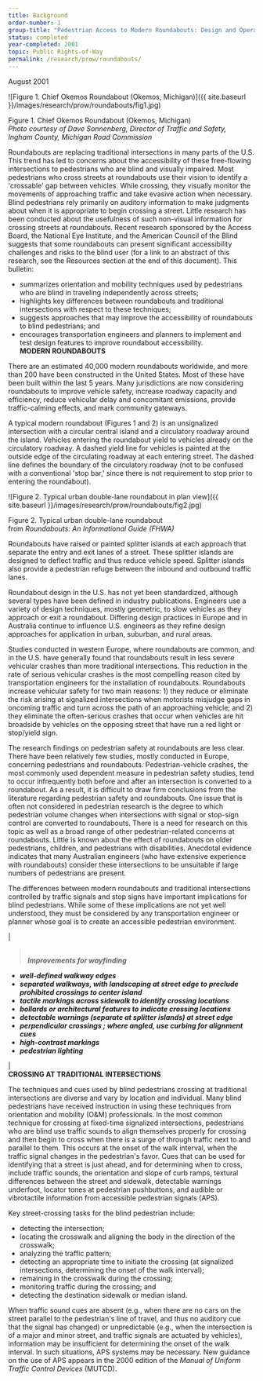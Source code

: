 ```yaml
---
title: Background
order-number: 1
group-title: "Pedestrian Access to Modern Roundabouts: Design and Operational Issues for Pedestrians who are Blind"
status: completed
year-completed: 2001
topic: Public Rights-of-Way
permalink: /research/prow/roundabouts/
---
```


August 2001

![Figure 1. Chief Okemos Roundabout (Okemos, Michigan)]({{ site.baseurl }}/images/research/prow/roundabouts/fig1.jpg)

Figure 1. Chief Okemos Roundabout (Okemos, Michigan)\
*Photo courtesy of Dave Sonnenberg, Director of Traffic and Safety,\
Ingham County, Michigan Road Commission*

Roundabouts are replacing traditional intersections in many parts of the U.S. This trend has led to concerns about the accessibility of these free-flowing intersections to pedestrians who are blind and visually impaired. Most pedestrians who cross streets at roundabouts use their vision to identify a 'crossable' gap between vehicles. While crossing, they visually monitor the movements of approaching traffic and take evasive action when necessary. Blind pedestrians rely primarily on auditory information to make judgments about when it is appropriate to begin crossing a street. Little research has been conducted about the usefulness of such non-visual information for crossing streets at roundabouts. Recent research sponsored by the Access Board, the National Eye Institute, and the American Council of the Blind suggests that some roundabouts can present significant accessibility challenges and risks to the blind user (for a link to an abstract of this research, see the Resources section at the end of this document). This bulletin:

-   summarizes orientation and mobility techniques used by pedestrians who are blind in traveling independently across streets;
-   highlights key differences between roundabouts and traditional intersections with respect to these techniques;
-   suggests approaches that may improve the accessibility of roundabouts to blind pedestrians; and
-   encourages transportation engineers and planners to implement and test design features to improve roundabout accessibility.\
**MODERN ROUNDABOUTS**

There are an estimated 40,000 modern roundabouts worldwide, and more than 200 have been constructed in the United States. Most of these have been built within the last 5 years. Many jurisdictions are now considering roundabouts to improve vehicle safety, increase roadway capacity and efficiency, reduce vehicular delay and concomitant emissions, provide traffic-calming effects, and mark community gateways.

A typical modern roundabout (Figures 1 and 2) is an unsignalized intersection with a circular central island and a circulatory roadway around the island. Vehicles entering the roundabout yield to vehicles already on the circulatory roadway. A dashed yield line for vehicles is painted at the outside edge of the circulating roadway at each entering street. The dashed line defines the boundary of the circulatory roadway (not to be confused with a conventional 'stop bar,' since there is not requirement to stop prior to entering the roundabout).

![Figure 2. Typical urban double-lane roundabout in plan view]({{ site.baseurl }}/images/research/prow/roundabouts/fig2.jpg)

Figure 2. Typical urban double-lane roundabout\
from *Roundabouts: An Informational Guide* *(FHWA)*

Roundabouts have raised or painted splitter islands at each approach that separate the entry and exit lanes of a street. These splitter islands are designed to deflect traffic and thus reduce vehicle speed. Splitter islands also provide a pedestrian refuge between the inbound and outbound traffic lanes.

Roundabout design in the U.S. has not yet been standardized, although several types have been defined in industry publications. Engineers use a variety of design techniques, mostly geometric, to slow vehicles as they approach or exit a roundabout. Differing design practices in Europe and in Australia continue to influence U.S. engineers as they refine design approaches for application in urban, suburban, and rural areas.

Studies conducted in western Europe, where roundabouts are common, and in the U.S. have generally found that roundabouts result in less severe vehicular crashes than more traditional intersections. This reduction in the rate of serious vehicular crashes is the most compelling reason cited by transportation engineers for the installation of roundabouts. Roundabouts increase vehicular safety for two main reasons: 1) they reduce or eliminate the risk arising at signalized intersections when motorists misjudge gaps in oncoming traffic and turn across the path of an approaching vehicle; and 2) they eliminate the often-serious crashes that occur when vehicles are hit broadside by vehicles on the opposing street that have run a red light or stop/yield sign.

The research findings on pedestrian safety at roundabouts are less clear. There have been relatively few studies, mostly conducted in Europe, concerning pedestrians and roundabouts. Pedestrian-vehicle crashes, the most commonly used dependent measure in pedestrian safety studies, tend to occur infrequently both before and after an intersection is converted to a roundabout. As a result, it is difficult to draw firm conclusions from the literature regarding pedestrian safety and roundabouts. One issue that is often not considered in pedestrian research is the degree to which pedestrian volume changes when intersections with signal or stop-sign control are converted to roundabouts. There is a need for research on this topic as well as a broad range of other pedestrian-related concerns at roundabouts. Little is known about the effect of roundabouts on older pedestrians, children, and pedestrians with disabilities. Anecdotal evidence indicates that many Australian engineers (who have extensive experience with roundabouts) consider these intersections to be unsuitable if large numbers of pedestrians are present.

The differences between modern roundabouts and traditional intersections controlled by traffic signals and stop signs have important implications for blind pedestrians. While some of these implications are not yet well understood, they must be considered by any transportation engineer or planner whose goal is to create an accessible pedestrian environment.

|

> ***\
> Improvements for wayfinding***

-   ***well-defined walkway edges***
-   ***separated walkways, with landscaping at street edge to preclude prohibited crossings to center island***
-   ***tactile markings across sidewalk to identify crossing locations***
-   ***bollards or architectural features to indicate crossing locations***
-   ***detectable warnings (separate at splitter islands) at street edge***
-   ***perpendicular crossings ; where angled, use curbing for alignment cues***
-   ***high-contrast markings***
-   ***pedestrian lighting***

 |\
**CROSSING AT TRADITIONAL INTERSECTIONS**

The techniques and cues used by blind pedestrians crossing at traditional intersections are diverse and vary by location and individual. Many blind pedestrians have received instruction in using these techniques from orientation and mobility (O&M) professionals. In the most common technique for crossing at fixed-time signalized intersections, pedestrians who are blind use traffic sounds to align themselves properly for crossing and then begin to cross when there is a surge of through traffic next to and parallel to them. This occurs at the onset of the walk interval, when the traffic signal changes in the pedestrian's favor. Cues that can be used for identifying that a street is just ahead, and for determining when to cross, include traffic sounds, the orientation and slope of curb ramps, textural differences between the street and sidewalk, detectable warnings underfoot, locator tones at pedestrian pushbuttons, and audible or vibrotactile information from accessible pedestrian signals (APS).

Key street-crossing tasks for the blind pedestrian include:

-   detecting the intersection;
-   locating the crosswalk and aligning the body in the direction of the crosswalk;
-   analyzing the traffic pattern;
-   detecting an appropriate time to initiate the crossing (at signalized intersections, determining the onset of the walk interval);
-   remaining in the crosswalk during the crossing;
-   monitoring traffic during the crossing; and
-   detecting the destination sidewalk or median island.

When traffic sound cues are absent (e.g., when there are no cars on the street parallel to the pedestrian's line of travel, and thus no auditory cue that the signal has changed) or unpredictable (e.g., when the intersection is of a major and minor street, and traffic signals are actuated by vehicles), information may be insufficient for determining the onset of the walk interval. In such situations, APS systems may be necessary. New guidance on the use of APS appears in the 2000 edition of the *Manual of Uniform Traffic Control Devices* (MUTCD).